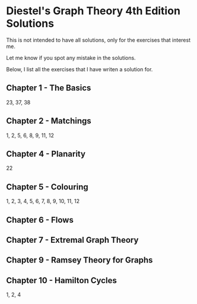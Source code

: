 # Diestel's Graph Theory 4th Edition Solutions

This is not intended to have all solutions, only for the exercises that interest me.

Let me know if you spot any mistake in the solutions.

Below, I list all the exercises that I have writen a solution for.
## Chapter 1 - The Basics

23, 37, 38

## Chapter 2 - Matchings

1, 2, 5, 6, 8, 9, 11, 12

## Chapter 4 - Planarity

22

## Chapter 5 - Colouring

1, 2, 3, 4, 5, 6, 7, 8, 9, 10, 11, 12

## Chapter 6 - Flows


## Chapter 7 - Extremal Graph Theory


## Chapter 9 - Ramsey Theory for Graphs

## Chapter 10 - Hamilton Cycles

1, 2, 4
